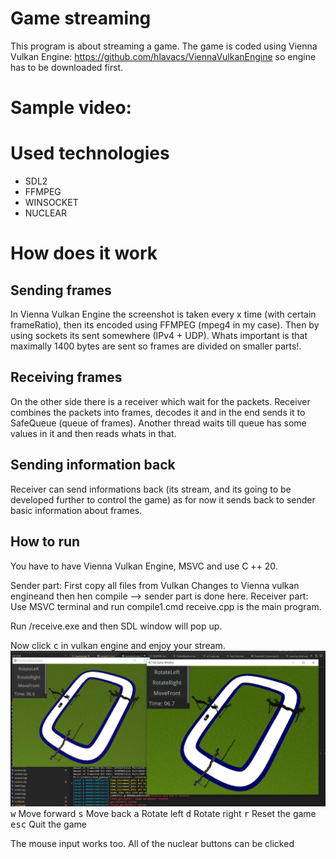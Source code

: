 # Game streaming
This program is about streaming a game.
The game is coded using Vienna Vulkan Engine: https://github.com/hlavacs/ViennaVulkanEngine
so engine has to be downloaded first.

# Sample video:
# Used technologies
- SDL2
- FFMPEG
- WINSOCKET
- NUCLEAR
# How does it work
## Sending frames
In Vienna Vulkan Engine the screenshot is taken every x time (with certain frameRatio), then its encoded using FFMPEG (mpeg4 in my case). Then by using sockets its sent somewhere (IPv4 + UDP). Whats important is that maximally 1400 bytes are sent so frames are divided on smaller parts!.
## Receiving frames 
On the other side there is a receiver which wait for the packets. Receiver  combines the packets into frames, decodes it and in the end sends it to SafeQueue (queue of frames). Another thread waits till queue has some values in it and then reads whats in that. 

## Sending information back
Receiver can send informations back (its stream, and its going to be developed further to control the game) as for now it sends back to sender basic information about frames.


## How to run

You have to have Vienna Vulkan Engine, MSVC and use C ++ 20.

Sender part:
First copy all files from Vulkan Changes to Vienna vulkan engineand then hen compile --> sender part is done here.
Receiver part:
Use MSVC terminal and run compile1.cmd
receive.cpp is the main program.

Run /receive.exe and then  SDL window will pop up.

Now click <kbd>c</kbd> in vulkan engine and enjoy your stream.
![Stream](screen1.png)
<kbd>w</kbd> Move forward
<kbd>s</kbd> Move back
<kbd>a</kbd> Rotate left
<kbd>d</kbd> Rotate right
<kbd>r</kbd> Reset the game
<kbd>esc</kbd> Quit the game 

The mouse input works too. All of the nuclear buttons can be clicked 
